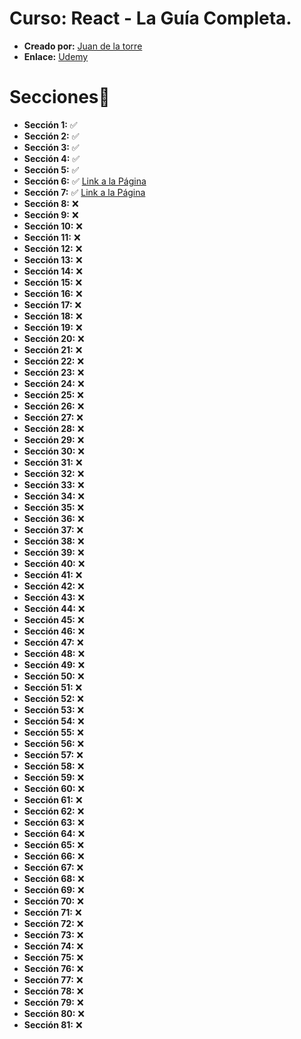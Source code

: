# Curso: React - La Guía Completa.

-   **Creado por:** [Juan de la torre](https://twitter.com/codigoconjuan)
-   **Enlace:** [Udemy](https://www.udemy.com/course/react-de-principiante-a-experto-creando-mas-de-10-aplicaciones)

# Secciones📌

-   **Sección 1:** ✅
-   **Sección 2:** ✅
-   **Sección 3:** ✅
-   **Sección 4:** ✅
-   **Sección 5:** ✅
-   **Sección 6:** ✅ [Link a la Página](https://seguimiento-veterinaria.netlify.app)
-   **Sección 7:** ✅ [Link a la Página](https://planificador-de-tus-gastos.netlify.app)
-   **Sección 8:** ❌
-   **Sección 9:** ❌
-   **Sección 10:** ❌
-   **Sección 11:** ❌
-   **Sección 12:** ❌
-   **Sección 13:** ❌
-   **Sección 14:** ❌
-   **Sección 15:** ❌
-   **Sección 16:** ❌
-   **Sección 17:** ❌
-   **Sección 18:** ❌
-   **Sección 19:** ❌
-   **Sección 20:** ❌
-   **Sección 21:** ❌
-   **Sección 22:** ❌
-   **Sección 23:** ❌
-   **Sección 24:** ❌
-   **Sección 25:** ❌
-   **Sección 26:** ❌
-   **Sección 27:** ❌
-   **Sección 28:** ❌
-   **Sección 29:** ❌
-   **Sección 30:** ❌
-   **Sección 31:** ❌
-   **Sección 32:** ❌
-   **Sección 33:** ❌
-   **Sección 34:** ❌
-   **Sección 35:** ❌
-   **Sección 36:** ❌
-   **Sección 37:** ❌
-   **Sección 38:** ❌
-   **Sección 39:** ❌
-   **Sección 40:** ❌
-   **Sección 41:** ❌
-   **Sección 42:** ❌
-   **Sección 43:** ❌
-   **Sección 44:** ❌
-   **Sección 45:** ❌
-   **Sección 46:** ❌
-   **Sección 47:** ❌
-   **Sección 48:** ❌
-   **Sección 49:** ❌
-   **Sección 50:** ❌
-   **Sección 51:** ❌
-   **Sección 52:** ❌
-   **Sección 53:** ❌
-   **Sección 54:** ❌
-   **Sección 55:** ❌
-   **Sección 56:** ❌
-   **Sección 57:** ❌
-   **Sección 58:** ❌
-   **Sección 59:** ❌
-   **Sección 60:** ❌
-   **Sección 61:** ❌
-   **Sección 62:** ❌
-   **Sección 63:** ❌
-   **Sección 64:** ❌
-   **Sección 65:** ❌
-   **Sección 66:** ❌
-   **Sección 67:** ❌
-   **Sección 68:** ❌
-   **Sección 69:** ❌
-   **Sección 70:** ❌
-   **Sección 71:** ❌
-   **Sección 72:** ❌
-   **Sección 73:** ❌
-   **Sección 74:** ❌
-   **Sección 75:** ❌
-   **Sección 76:** ❌
-   **Sección 77:** ❌
-   **Sección 78:** ❌
-   **Sección 79:** ❌
-   **Sección 80:** ❌
-   **Sección 81:** ❌
